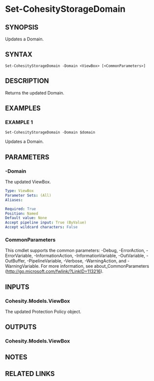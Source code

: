 # Set-CohesityStorageDomain

## SYNOPSIS
Updates a Domain.

## SYNTAX

```
Set-CohesityStorageDomain -Domain <ViewBox> [<CommonParameters>]
```

## DESCRIPTION
Returns the updated Domain.

## EXAMPLES

### EXAMPLE 1
```
Set-CohesityStorageDomain -Domain $domain
```

Updates a Domain.

## PARAMETERS

### -Domain
The updated ViewBox.

```yaml
Type: ViewBox
Parameter Sets: (All)
Aliases:

Required: True
Position: Named
Default value: None
Accept pipeline input: True (ByValue)
Accept wildcard characters: False
```

### CommonParameters
This cmdlet supports the common parameters: -Debug, -ErrorAction, -ErrorVariable, -InformationAction, -InformationVariable, -OutVariable, -OutBuffer, -PipelineVariable, -Verbose, -WarningAction, and -WarningVariable.
For more information, see about_CommonParameters (http://go.microsoft.com/fwlink/?LinkID=113216).

## INPUTS

### Cohesity.Models.ViewBox
The updated Protection Policy object.

## OUTPUTS

### Cohesity.Models.ViewBox
## NOTES

## RELATED LINKS
